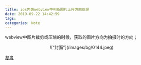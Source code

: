 ```yaml
---
title: ios内嵌webview中判断图片上传方向处理
date: 2019-09-22 14:42:59
tags:
categories: Note
---
```


webview中图片裁剪或压缩的时候，获取的图片方向为拍摄时的方向；
<div align=center>
![“封面”](/images/bg/0144.jpeg)
</div>
<!--more-->

[参考](https://www.cnblogs.com/neverleave/p/6215521.html)
